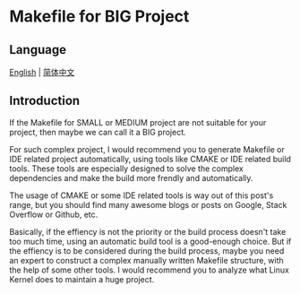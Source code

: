 # Makefile for BIG Project

## Language

[English](../Readme.md) | [简体中文](./Doc/Readme-cn.md)

## Introduction

If the Makefile for SMALL or MEDIUM project are not suitable for your project, then maybe we can call it a BIG project.

For such complex project, I would recommend you to generate Makefile or IDE related project automatically, using tools like CMAKE or IDE related build tools. These tools are especially designed to solve the complex dependencies and make the build more frendly and automatically.

The usage of CMAKE or some IDE related tools is way out of this post's range, but you should find many awesome blogs or posts on Google, Stack Overflow or Github, etc.

Basically, if the effiency is not the priority or the build process doesn't take too much time, using an automatic build tool is a good-enough choice. But if the effiency is to be considered during the build process, maybe you need an expert to construct a complex manually written Makefile structure, with the help of some other tools. I would recommend you to analyze what Linux Kernel does to maintain a huge project.